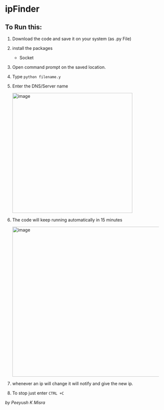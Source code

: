 # ipFinder 
## To Run this:
1. Download the code and save it on your system (as .py File)
2. install the packages 
    - Socket
3. Open command prompt on the saved location. 
4. Type `python filename.y`
5. Enter the DNS/Server name

    <img width="393" alt="image" src="https://user-images.githubusercontent.com/46857249/220585341-2e0cb5fe-1d3f-4b48-a71d-ecf42349d60b.png">

6. The code will keep running automatically in 15 minutes


    <img width="491" alt="image" src="https://user-images.githubusercontent.com/46857249/220585579-a804a691-8432-42e4-a297-6c27e08b622b.png">
    
7. whenever an ip will change it will notify and give the new ip.

7. To stop just enter ```CTRL +C```









*by Peeyush K Misra*
